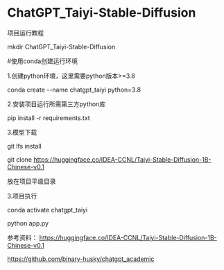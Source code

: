 # ChatGPT_Taiyi-Stable-Diffusion

项目运行教程

mkdir ChatGPT_Taiyi-Stable-Diffusion

#使用conda创建运行环境

1.创建python环境，这里需要python版本>=3.8

conda create --name chatgpt_taiyi python=3.8

2.安装项目运行所需第三方python库

pip install -r requirements.txt

3.模型下载 

git lfs install 

git clone https://huggingface.co/IDEA-CCNL/Taiyi-Stable-Diffusion-1B-Chinese-v0.1

放在项目平级目录


3.项目执行

conda activate chatgpt_taiyi

python app.py

参考资料：
https://huggingface.co/IDEA-CCNL/Taiyi-Stable-Diffusion-1B-Chinese-v0.1

https://github.com/binary-husky/chatgpt_academic
